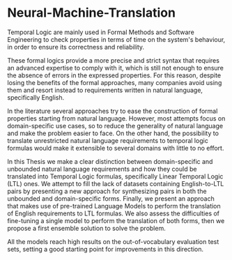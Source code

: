 # Neural-Machine-Translation

Temporal Logic are mainly used in Formal Methods and Software Engineering to check properties in terms of time on the system's behaviour, in order to ensure its correctness and reliability.

These formal logics provide a more precise and strict syntax that requires an advanced expertise to comply with it, which is still not enough to ensure the absence of errors in the expressed properties.
For this reason, despite losing the benefits of the formal approaches, many companies avoid using them and resort instead to requirements written in natural language, specifically English.

In the literature several approaches try to ease the construction of formal properties starting from natural language.
However, most attempts focus on domain-specific use cases, so to reduce the generality of natural language and make the problem easier to face.
On the other hand, the possibility to translate unrestricted natural language requirements to temporal logic formulas would make it extensible to several domains with little to no effort.

In this Thesis we make a clear distinction between domain-specific and unbounded natural language requirements and how they could be translated into Temporal Logic formulas, specifically Linear Temporal Logic (LTL) ones.
We attempt to fill the lack of datasets containing English-to-LTL pairs by presenting a new approach for synthesizing pairs in both the unbounded and domain-specific forms.
Finally, we present an approach that makes use of pre-trained Language Models to perform the translation of English requirements to LTL formulas.
We also assess the difficulties of fine-tuning a single model to perform the translation of both forms, then we propose a first ensemble solution to solve the problem.

All the models reach high results on the out-of-vocabulary evaluation test sets, setting a good starting point for improvements in this direction.
